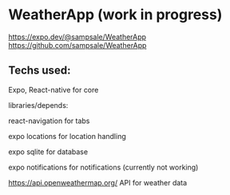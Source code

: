 

WeatherApp (work in progress)
===

https://expo.dev/@sampsale/WeatherApp
https://github.com/sampsale/WeatherApp

Techs used:
-----------

Expo, React-native for core

libraries/depends: 

react-navigation for tabs 

expo locations for location handling

expo sqlite for database

expo notifications for notifications (currently not working)

https://api.openweathermap.org/ API for weather data


